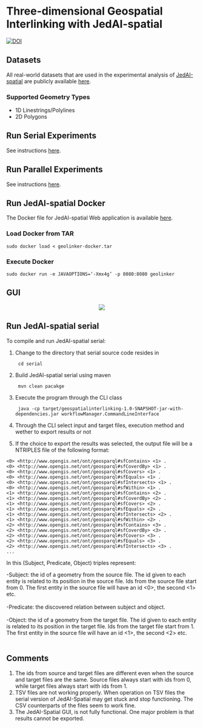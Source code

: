# Three-dimensional Geospatial Interlinking with JedAI-spatial

[![DOI](https://zenodo.org/badge/488920144.svg)](https://zenodo.org/badge/latestdoi/488920144)

## Datasets

All real-world datasets that are used in the experimental analysis of [JedAI-spatial](https://arxiv.org/abs/2205.01905) are publicly available [here](https://zenodo.org/record/6384164#.YnOkk1BByUk).

### Supported Geometry Types
- 1D Linestrings/Polylines
- 2D Polygons

## Run Serial Experiments

See instructions [here](serial/README.md).

## Run Parallel Experiments

See instructions [here](parallel/README.md).

## Run JedAI-spatial Docker

The Docker file for JedAI-spatial Web application is available [here](https://drive.google.com/file/d/11ZiiFgAh2kvcBURwTj6ozsLlAbdz3Qal/view?usp=sharing).

### Load Docker from TAR

	sudo docker load < geolinker-docker.tar 

### Execute Docker

	sudo docker run -e JAVAOPTIONS=‘-Xmx4g’ -p 8080:8080 geolinker
	

## GUI

<p  align="center">
<img  src="https://github.com/gpapadis/JedAI-spatial/blob/main/documentation/JS-gui.gif">
</p>

## Run JedAI-spatial serial

To compile and run JedAI-spatial serial:

1. Change to the directory that serial source code resides in

		cd serial
		
2. Build JedAI-spatial serial using maven

		mvn clean pacakge
		
3. Execute the program through the CLI class

		java -cp target/geospatialinterlinking-1.0-SNAPSHOT-jar-with-dependencies.jar workflowManager.CommandLineInterface
		
4. Through the CLI select input and target files, execution method and wether to export results or not
5. If the choice to export the results was selected, the output file will be a NTRIPLES file of the following format:
```
<0> <http://www.opengis.net/ont/geosparql#sfContains> <1> .
<0> <http://www.opengis.net/ont/geosparql#sfCoverdBy> <1> .
<0> <http://www.opengis.net/ont/geosparql#sfCovers> <1> .
<0> <http://www.opengis.net/ont/geosparql#sfEquals> <1> .
<0> <http://www.opengis.net/ont/geosparql#sfIntersects> <1> .
<0> <http://www.opengis.net/ont/geosparql#sfWithin> <1> .
<1> <http://www.opengis.net/ont/geosparql#sfContains> <2> .
<1> <http://www.opengis.net/ont/geosparql#sfCoverdBy> <2> .
<1> <http://www.opengis.net/ont/geosparql#sfCovers> <2> .
<1> <http://www.opengis.net/ont/geosparql#sfEquals> <2> .
<1> <http://www.opengis.net/ont/geosparql#sfIntersects> <2> .
<1> <http://www.opengis.net/ont/geosparql#sfWithin> <2> .
<2> <http://www.opengis.net/ont/geosparql#sfContains> <3> .
<2> <http://www.opengis.net/ont/geosparql#sfCoverdBy> <3> .
<2> <http://www.opengis.net/ont/geosparql#sfCovers> <3> .
<2> <http://www.opengis.net/ont/geosparql#sfEquals> <3> .
<2> <http://www.opengis.net/ont/geosparql#sfIntersects> <3> .
...
```
In this (Subject, Predicate, Object) triples represent:

-Subject: the id of a geometry from the source file. The id given to each entity is related to its position in the source file. Ids from the source file start from 0. The first entity in the source file will have an id <0>, the second <1> etc.<br><br>
-Predicate: the discovered relation between subject and object.<br><br>
-Object: the id of a geometry from the target file. The id given to each entity is related to its position in the target file. Ids from the target file start from 1. The first entity in the source file will have an id <1>, the second <2> etc.<br><br>

## Comments

1. The ids from source and target files are different even when the source and target files are the same. Source files always start with ids from 0, while target files always start with ids from 1.
2. TSV files are not working properly. When operation on TSV files the serial version of JedAI-Spatial may get stuck and stop functioning. The CSV counterparts of the files seem to work fine.
3. The JedAI-Spatial GUI, is not fully functional. One major problem is that results cannot be exported.

